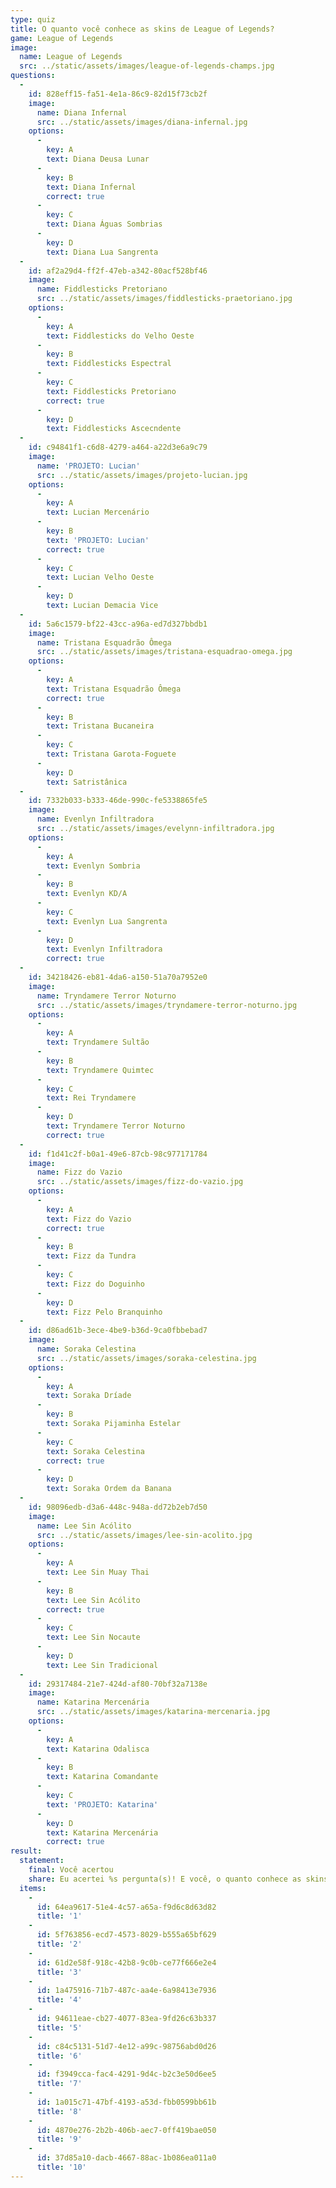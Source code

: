 ```yaml
---
type: quiz
title: O quanto você conhece as skins de League of Legends?
game: League of Legends
image:
  name: League of Legends
  src: ../static/assets/images/league-of-legends-champs.jpg
questions:
  -
    id: 828eff15-fa51-4e1a-86c9-82d15f73cb2f
    image:
      name: Diana Infernal
      src: ../static/assets/images/diana-infernal.jpg
    options:
      -
        key: A
        text: Diana Deusa Lunar
      -
        key: B
        text: Diana Infernal
        correct: true
      -
        key: C
        text: Diana Águas Sombrias
      -
        key: D
        text: Diana Lua Sangrenta
  -
    id: af2a29d4-ff2f-47eb-a342-80acf528bf46
    image:
      name: Fiddlesticks Pretoriano
      src: ../static/assets/images/fiddlesticks-praetoriano.jpg
    options:
      -
        key: A
        text: Fiddlesticks do Velho Oeste
      -
        key: B
        text: Fiddlesticks Espectral
      -
        key: C
        text: Fiddlesticks Pretoriano
        correct: true 
      -
        key: D
        text: Fiddlesticks Ascecndente
  -
    id: c94841f1-c6d8-4279-a464-a22d3e6a9c79
    image:
      name: 'PROJETO: Lucian'
      src: ../static/assets/images/projeto-lucian.jpg
    options:
      -
        key: A
        text: Lucian Mercenário
      -
        key: B
        text: 'PROJETO: Lucian'
        correct: true
      -
        key: C
        text: Lucian Velho Oeste
      -
        key: D
        text: Lucian Demacia Vice
  -
    id: 5a6c1579-bf22-43cc-a96a-ed7d327bbdb1
    image:
      name: Tristana Esquadrão Ômega
      src: ../static/assets/images/tristana-esquadrao-omega.jpg
    options:
      -
        key: A
        text: Tristana Esquadrão Ômega
        correct: true
      -
        key: B
        text: Tristana Bucaneira
      -
        key: C
        text: Tristana Garota-Foguete
      -
        key: D
        text: Satristânica
  -
    id: 7332b033-b333-46de-990c-fe5338865fe5
    image:
      name: Evenlyn Infiltradora
      src: ../static/assets/images/evelynn-infiltradora.jpg
    options:
      -
        key: A
        text: Evenlyn Sombria
      -
        key: B
        text: Evenlyn KD/A
      -
        key: C
        text: Evenlyn Lua Sangrenta
      -
        key: D
        text: Evenlyn Infiltradora
        correct: true
  -
    id: 34218426-eb81-4da6-a150-51a70a7952e0
    image:
      name: Tryndamere Terror Noturno
      src: ../static/assets/images/tryndamere-terror-noturno.jpg
    options:
      -
        key: A
        text: Tryndamere Sultão
      -
        key: B
        text: Tryndamere Quimtec
      -
        key: C
        text: Rei Tryndamere
      -
        key: D
        text: Tryndamere Terror Noturno
        correct: true
  -
    id: f1d41c2f-b0a1-49e6-87cb-98c977171784
    image:
      name: Fizz do Vazio
      src: ../static/assets/images/fizz-do-vazio.jpg
    options:
      -
        key: A
        text: Fizz do Vazio
        correct: true
      -
        key: B
        text: Fizz da Tundra
      -
        key: C
        text: Fizz do Doguinho
      -
        key: D
        text: Fizz Pelo Branquinho
  -
    id: d86ad61b-3ece-4be9-b36d-9ca0fbbebad7
    image:
      name: Soraka Celestina
      src: ../static/assets/images/soraka-celestina.jpg
    options:
      -
        key: A
        text: Soraka Dríade
      -
        key: B
        text: Soraka Pijaminha Estelar
      -
        key: C
        text: Soraka Celestina
        correct: true
      -
        key: D
        text: Soraka Ordem da Banana
  -
    id: 98096edb-d3a6-448c-948a-dd72b2eb7d50
    image:
      name: Lee Sin Acólito
      src: ../static/assets/images/lee-sin-acolito.jpg
    options:
      -
        key: A
        text: Lee Sin Muay Thai
      -
        key: B
        text: Lee Sin Acólito
        correct: true
      -
        key: C
        text: Lee Sin Nocaute
      -
        key: D
        text: Lee Sin Tradicional
  -
    id: 29317484-21e7-424d-af80-70bf32a7138e
    image:
      name: Katarina Mercenária
      src: ../static/assets/images/katarina-mercenaria.jpg
    options:
      -
        key: A
        text: Katarina Odalisca
      -
        key: B
        text: Katarina Comandante
      -
        key: C
        text: 'PROJETO: Katarina'
      -
        key: D
        text: Katarina Mercenária
        correct: true
result:
  statement:
    final: Você acertou
    share: Eu acertei %s pergunta(s)! E você, o quanto conhece as skins de League of Legends?
  items:
    -
      id: 64ea9617-51e4-4c57-a65a-f9d6c8d63d82
      title: '1'
    -
      id: 5f763856-ecd7-4573-8029-b555a65bf629
      title: '2'
    -
      id: 61d2e58f-918c-42b8-9c0b-ce77f666e2e4
      title: '3'
    -
      id: 1a475916-71b7-487c-aa4e-6a98413e7936
      title: '4'
    -
      id: 94611eae-cb27-4077-83ea-9fd26c63b337
      title: '5'
    -
      id: c84c5131-51d7-4e12-a99c-98756abd0d26
      title: '6'
    -
      id: f3949cca-fac4-4291-9d4c-b2c3e50d6ee5
      title: '7'
    -
      id: 1a015c71-47bf-4193-a53d-fbb0599bb61b
      title: '8'
    -
      id: 4870e276-2b2b-406b-aec7-0ff419bae050
      title: '9'
    -
      id: 37d85a10-dacb-4667-88ac-1b086ea011a0
      title: '10'
---
```


